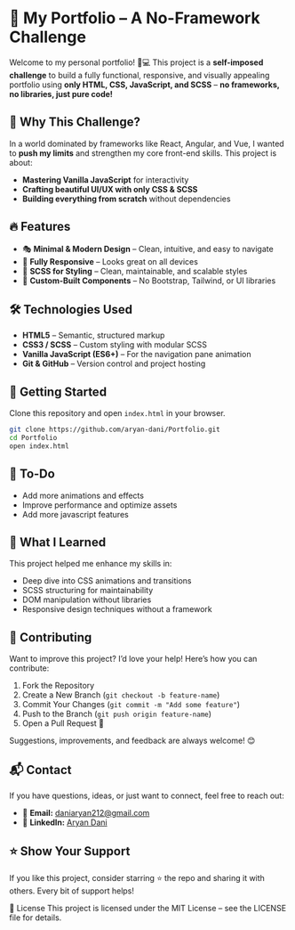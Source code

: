 # 🚀 My Portfolio – A No-Framework Challenge  

Welcome to my personal portfolio! 🎨💻 This project is a **self-imposed challenge** to build a fully functional, responsive, and visually appealing portfolio using **only HTML, CSS, JavaScript, and SCSS** – **no frameworks, no libraries, just pure code!**  

## 🌟 Why This Challenge?  

In a world dominated by frameworks like React, Angular, and Vue, I wanted to **push my limits** and strengthen my core front-end skills. This project is about:  
- **Mastering Vanilla JavaScript** for interactivity  
- **Crafting beautiful UI/UX with only CSS & SCSS**  
- **Building everything from scratch** without dependencies  

## 🔥 Features  

- 🎭 **Minimal & Modern Design** – Clean, intuitive, and easy to navigate  
- 📱 **Fully Responsive** – Looks great on all devices  
- 🎨 **SCSS for Styling** – Clean, maintainable, and scalable styles  
- 📂 **Custom-Built Components** – No Bootstrap, Tailwind, or UI libraries  

## 🛠️ Technologies Used  

- **HTML5** – Semantic, structured markup  
- **CSS3 / SCSS** – Custom styling with modular SCSS  
- **Vanilla JavaScript (ES6+)** – For the navigation pane animation 
- **Git & GitHub** – Version control and project hosting  

## 🚀 Getting Started  

Clone this repository and open `index.html` in your browser.  

```sh
git clone https://github.com/aryan-dani/Portfolio.git
cd Portfolio
open index.html
```
## 📌 To-Do

- Add more animations and effects
- Improve performance and optimize assets
- Add more javascript features 

## 🎯 What I Learned

This project helped me enhance my skills in:

- Deep dive into CSS animations and transitions
- SCSS structuring for maintainability
- DOM manipulation without libraries
- Responsive design techniques without a framework

## 🤝 Contributing

Want to improve this project? I’d love your help! Here’s how you can contribute:

1. Fork the Repository
2. Create a New Branch (`git checkout -b feature-name`)
3. Commit Your Changes (`git commit -m "Add some feature"`)
4. Push to the Branch (`git push origin feature-name`)
5. Open a Pull Request 🚀

Suggestions, improvements, and feedback are always welcome! 😊

## 📬 Contact

If you have questions, ideas, or just want to connect, feel free to reach out:

- 📧 **Email:** daniaryan212@gmail.com
- 🔗 **LinkedIn:** [Aryan Dani](https://www.linkedin.com/in/aryandani/)

## ⭐ Show Your Support

If you like this project, consider starring ⭐ the repo and sharing it with others. Every bit of support helps! 

📄 License
This project is licensed under the MIT License – see the LICENSE file for details.
